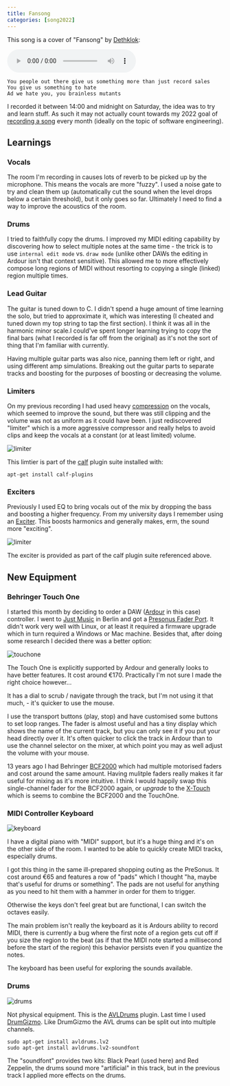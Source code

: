 ```yaml
--- 
title: Fansong
categories: [song2022]
---
```


This song is a cover of "Fansong" by [Dethklok](https://en.wikipedia.org/wiki/Dethklok):

<audio controls src="/audio/fansong.mp3">If you can read this, then your
browser doesn't playback audio, <a href="/audio/fansong.mp3">Download</a></audio>

```
You people out there give us something more than just record sales
You give us something to hate
Ad we hate you, you brainless mutants
```

I recorded it between 14:00 and midnight on Saturday, the idea was to try and
learn stuff. As such it may not actually count towards my 2022 goal of [recording a song](https://www.dantleech.com/blog/2022/01/30/song-testing/) every
month (ideally on the topic of software engineering).

Learnings
---------

### Vocals

The room I'm recording in causes lots of reverb to be picked up by the
microphone. This means the vocals are more "fuzzy". I used a noise gate to try
and clean them up (automatically cut the sound when the level drops below a
certain threshold), but it only goes so far. Ultimately I need to find a way
to improve the acoustics of the room.

### Drums

I tried to faithfully copy the drums. I improved my MIDI editing capability by
discovering how to select multiple notes at the same time - the trick is to use
`internal edit mode` vs. `draw mode` (unlike other DAWs the editing in Ardour
isn't that context sensitive). This allowed me to more effectively compose
long regions of MIDI without resorting to copying a single (linked) region
multiple times.

### Lead Guitar

The guitar is tuned down to C. I didn't spend a huge amount of time learning
the solo, but tried to approximate it, which was interesting (I cheated and
tuned down my top string to tap the first section). I think it was all in
the harmonic minor scale.I could've spent longer learning trying to copy
the final bars (what I recorded is far off from the original) as it's not the
sort of thing that I'm familiar with currently.

Having multiple guitar parts was also nice, panning them left or right, and
using different amp simulations. Breaking out the guitar parts to separate
tracks and boosting for the purposes of boosting or decreasing the volume.

### Limiters

On my previous recording I had used heavy
[compression](https://en.wikipedia.org/wiki/Dynamic_range_compression) on the vocals, which
seemed to improve the sound, but there was still clipping and the volume was not as uniform as
it could have been. I just rediscovered "limiter" which is a more aggressive
compressor and really helps to avoid clips and keep the vocals at a constant
(or at least limited) volume.

![limiter](/images/2022-02-13/limiter.png)

This limtier is part of the [calf](https://calf-studio-gear.org/) plugin suite installed with:

```
apt-get install calf-plugins
```

### Exciters

Previously I used EQ to bring vocals out of the mix by dropping the bass and
boosting a higher frequency. From my university days I remember using an
[Exciter](https://en.wikipedia.org/wiki/Exciter_(effect)). This boosts
harmonics and generally makes, erm, the sound more "exciting". 

![limiter](/images/2022-02-13/exciter.png)

The exciter is provided as part of the calf plugin suite referenced above.

New Equipment
-------------

### Behringer Touch One

I started this month by deciding to order a DAW
([Ardour](https://www.ardour.org) in this case) controller. I went to [Just
Music](https://www.justmusic.de/en) in Berlin and got a [Presonus Fader
Port](https://www.presonus.com/products/faderport). It didn't work very well
with Linux, or at least it required a firmware upgrade which in turn required
a Windows or Mac machine. Besides that, after doing some research I decided
there was a better option:

![touchone](/images/2022-02-13/touchone.jpg)

The Touch One is explicitly supported by Ardour and generally looks to have
better features. It cost around €170. Practically I'm not sure I made the
right choice however...

It has a dial to scrub / navigate through the track,
but I'm not using it that much, - it's quicker to use the mouse. 

I use the transport buttons (play, stop) and have customised some buttons to
set loop ranges. The fader is almost useful and has a tiny display which shows
the name of the current track, but you can only see it if you put your head
directly over it. It's often quicker to click the track in Ardour than to use
the channel selector on the mixer, at which point you may as well adjust the
volume with your mouse.

13 years ago I had Behringer
[BCF2000](https://www.behringer.com/product.html?modelCode=P0246) which had
multiple motorised faders and cost around the same amount. Having mulitple
faders really makes it far useful for mixing as it's more intuitive. I think I
would happily swap this single-channel fader for the BCF2000 again, or
_upgrade_ to the
[X-Touch](https://www.behringer.com/product.html?modelCode=P0B1X) which is
seems to combine the BCF2000 and the TouchOne.

### MIDI Controller Keyboard

![keyboard](/images/2022-02-13/midikeyboard.jpg)

I have a digital piano with "MIDI" support, but it's a huge thing and it's on
the other side of the room. I wanted to be able to quickly create MIDI tracks,
especially drums.

I got this thing in the same ill-prepared shopping outing as the PreSonus. It
cost around €65 and features a row of "pads" which I thought "ha, maybe that's
useful for drums or something". The pads are not useful for anything as you
need to hit them with a hammer in order for them to trigger.

Otherwise the keys don't feel great but are functional, I can switch the
octaves easily.

The main problem isn't really the keyboard as it is Ardours ability to record
MIDI, there is currently a bug where the first note of a region gets cut off
if you size the region to the beat (as if that the MIDI note started a
millisecond before the start of the region) this behavior persists even if you
quantize the notes.

The keyboard has been useful for exploring the sounds available.

### Drums

![drums](/images/2022-02-13/drums.jpg)

Not physical equipment. This is the
[AVLDrums](https://x42-plugins.com/x42/x42-avldrums) plugin. Last time I used
[DrumGizmo](https://drumgizmo.org/wiki/doku.php). Like DrumGizmo the AVL drums
can be split out into multiple channels.

```
sudo apt-get install avldrums.lv2
sudo apt-get install avldrums.lv2-soundfont
```

The "soundfont" provides two kits: Black Pearl (used here) and Red Zeppelin,
the drums sound more "artificial" in this track, but in the previous track I
applied more effects on the drums.
